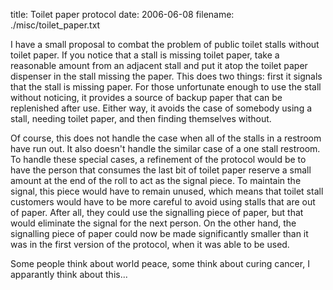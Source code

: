 title: Toilet paper protocol
date: 2006-06-08
filename: ./misc/toilet_paper.txt

I have a small proposal to combat the problem of public toilet
stalls without toilet paper. If you notice that a stall is missing
toilet paper, take a reasonable amount from an adjacent stall and
put it atop the toilet paper dispenser in the stall missing
the paper. This does two things: first it signals that the
stall is missing paper. For those unfortunate enough to use the stall
without noticing, it provides a source of backup paper that can
be replenished after use. Either way, it avoids the case of 
somebody using a stall, needing toilet paper, and then finding
themselves without.

Of course, this does not handle the case when all of the stalls
in a restroom have run out. It also doesn't handle the similar
case of a one stall restroom. To handle these special cases, 
a refinement of the protocol would be to have the person that 
consumes the last bit of toilet paper reserve a small amount
at the end of the roll to act as the signal piece.  To maintain
the signal, this piece would have to remain unused, which means
that toilet stall customers would have to be more careful to avoid
using stalls that are out of paper.  After all, they could use
the signalling piece of paper, but that would eliminate the signal
for the next person. On the other hand, the signalling piece
of paper could now be made significantly smaller than it was
in the first version of the protocol, when it was able to be
used.

Some people think about world peace, some think about curing
cancer, I apparantly think about this...
